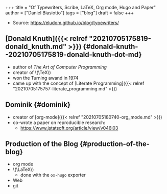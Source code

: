 +++
title = "Of Typewriters, Scribe, LaTeX, Org mode, Hugo and Paper"
author = ["Daniel Biasiotto"]
tags = ["blog"]
draft = false
+++

-   Source: <https://eludom.github.io/blog/typewriters/>


## [Donald Knuth]({{< relref "20210705175819-donald_knuth.md" >}}) {#donald-knuth--20210705175819-donald-knuth-dot-md}

-   author of _The Art of Computer Programming_
-   creator of \\(\TeX\\)
-   won the Turning awand in 1974
-   came up with the concept of [Literate Programming]({{< relref "20210705175757-literate_programming.md" >}})


## Dominik {#dominik}

-   creator of  [org-mode]({{< relref "20210705180740-org_mode.md" >}})
-   co-wrote a paper on reproducible research:
    -   <https://www.jstatsoft.org/article/view/v046i03>


## Production of the Blog {#production-of-the-blog}

-   org mode
-   \\(\LaTeX\\)
    -   done with the `ox-hugo` exporter
-   Web
-   git